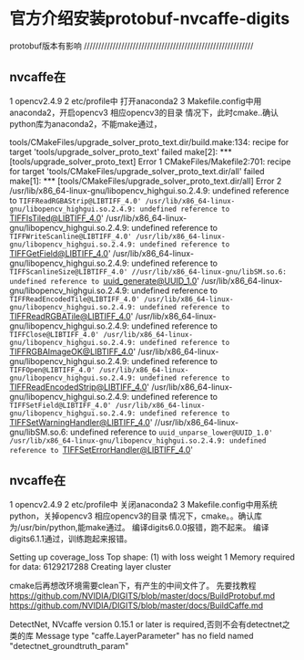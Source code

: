 # 官方介绍安装protobuf-nvcaffe-digits
protobuf版本有影响
///////////////////////////////////////////////////////////
## nvcaffe在
1  opencv2.4.9
2  etc/profile中  打开anaconda2
3  Makefile.config中用anaconda2，开启opencv3 相应opencv3的目录
情况下，此时cmake..确认python库为anaconda2，不能make通过，


tools/CMakeFiles/upgrade_solver_proto_text.dir/build.make:134: recipe for target 'tools/upgrade_solver_proto_text' failed
make[2]: *** [tools/upgrade_solver_proto_text] Error 1
CMakeFiles/Makefile2:701: recipe for target 'tools/CMakeFiles/upgrade_solver_proto_text.dir/all' failed
make[1]: *** [tools/CMakeFiles/upgrade_solver_proto_text.dir/all] Error 2
/usr/lib/x86_64-linux-gnu/libopencv_highgui.so.2.4.9: undefined reference to `TIFFReadRGBAStrip@LIBTIFF_4.0'
/usr/lib/x86_64-linux-gnu/libopencv_highgui.so.2.4.9: undefined reference to `TIFFIsTiled@LIBTIFF_4.0'
/usr/lib/x86_64-linux-gnu/libopencv_highgui.so.2.4.9: undefined reference to `TIFFWriteScanline@LIBTIFF_4.0'
/usr/lib/x86_64-linux-gnu/libopencv_highgui.so.2.4.9: undefined reference to `TIFFGetField@LIBTIFF_4.0'
/usr/lib/x86_64-linux-gnu/libopencv_highgui.so.2.4.9: undefined reference to `TIFFScanlineSize@LIBTIFF_4.0'
//usr/lib/x86_64-linux-gnu/libSM.so.6: undefined reference to `uuid_generate@UUID_1.0'
/usr/lib/x86_64-linux-gnu/libopencv_highgui.so.2.4.9: undefined reference to `TIFFReadEncodedTile@LIBTIFF_4.0'
/usr/lib/x86_64-linux-gnu/libopencv_highgui.so.2.4.9: undefined reference to `TIFFReadRGBATile@LIBTIFF_4.0'
/usr/lib/x86_64-linux-gnu/libopencv_highgui.so.2.4.9: undefined reference to `TIFFClose@LIBTIFF_4.0'
/usr/lib/x86_64-linux-gnu/libopencv_highgui.so.2.4.9: undefined reference to `TIFFRGBAImageOK@LIBTIFF_4.0'
/usr/lib/x86_64-linux-gnu/libopencv_highgui.so.2.4.9: undefined reference to `TIFFOpen@LIBTIFF_4.0'
/usr/lib/x86_64-linux-gnu/libopencv_highgui.so.2.4.9: undefined reference to `TIFFReadEncodedStrip@LIBTIFF_4.0'
/usr/lib/x86_64-linux-gnu/libopencv_highgui.so.2.4.9: undefined reference to `TIFFSetField@LIBTIFF_4.0'
/usr/lib/x86_64-linux-gnu/libopencv_highgui.so.2.4.9: undefined reference to `TIFFSetWarningHandler@LIBTIFF_4.0'
//usr/lib/x86_64-linux-gnu/libSM.so.6: undefined reference to `uuid_unparse_lower@UUID_1.0'
/usr/lib/x86_64-linux-gnu/libopencv_highgui.so.2.4.9: undefined reference to `TIFFSetErrorHandler@LIBTIFF_4.0'



## nvcaffe在
1  opencv2.4.9
2  etc/profile中  关闭anaconda2
3  Makefile.config中用系统python，关掉opencv3 相应opencv3的目录
情况下，cmake。。确认库为/usr/bin/python,能make通过。
编译digits6.0.0报错，跑不起来。
编译digits6.1.1通过，训练跑起来报错。

Setting up coverage_loss
Top shape: (1)
with loss weight 1
Memory required for data: 6129217288
Creating layer cluster





cmake后再想改环境需要clean下，有产生的中间文件了。
先要找教程
https://github.com/NVIDIA/DIGITS/blob/master/docs/BuildProtobuf.md
https://github.com/NVIDIA/DIGITS/blob/master/docs/BuildCaffe.md

DetectNet, NVcaffe version 0.15.1 or later is required,否则不会有detectnet之类的库
Message type "caffe.LayerParameter" has no field named "detectnet_groundtruth_param"
